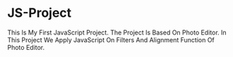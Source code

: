 # JS-Project
This Is My First JavaScript Project.
The Project Is Based On Photo Editor.
In This Project We Apply JavaScript On Filters And Alignment Function Of Photo Editor.
